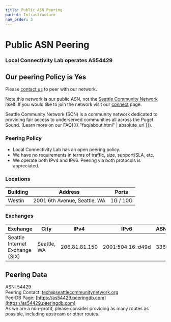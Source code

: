 ```yaml
---
title: Public ASN Peering
parent: Infrastructure
nav_order: 3
---
```

# Public ASN Peering
### Local Connectivity Lab operates **AS54429**

## Our peering Policy is **Yes**

Please [contact us](mailto:lcl@seattlecommunitynetwork.org) to peer with our network.

Note this network is our public ASN, not the [Seattle Community Network](https://seattlecommunitynetwork.org) itself. If you would like to join the network visit our [connect](https://seattlecommunitynetwork.org/ourSites.html) page.

Seattle Community Network (SCN) is a community network dedicated to providing fair access to underserved communities all across the Puget Sound. [Learn more on our FAQ]({{ "faq/about.html" | absolute_url }}).

### Peering Policy

* Local Connectivity Lab has an open peering policy.
* We have no requirements in terms of traffic, size, support/SLA, etc.
* We operate both IPv4 and IPv6. Peering via both protocols is appreciated.

### Locations

| Building | Address                      | Ports    |
| -------- | ---------------------------- | -------- |
| Westin   | 2001 6th Avenue, Seattle, WA | 1G / 10G |

### Exchanges

| Exchange                        | City         | IPv4           | IPv6             | ASNs | Routes | Speed |
| ------------------------------- | ------------ | -------------- | ---------------- | ---- | ------ | ----- |
| Seattle Internet Exchange (SIX) | Seattle, WA  | 206.81.81.150 | 2001:504:16::d49d | 336  | ~192K  | 10G   |

## Peering Data

ASN: 54429  
Peering Contact: tech@seattlecommunitynetwork.org  
PeerDB Page: [https://as54429.peeringdb.com](https://as54429.peeringdb.com)  
As we are a non-profit, please consider providing as many routes as possible, including upstream or other routes.  
